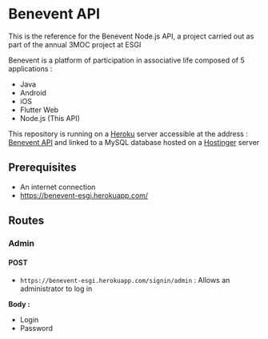 # Benevent API

This is the reference for the Benevent Node.js API, a project carried out as part of the annual 3MOC project at ESGI

Benevent is a platform of participation in associative life composed of 5 applications :

- Java
- Android
- iOS
- Flutter Web
- Node.js (This API)

This repository is running on a [Heroku](https://www.heroku.com/) server accessible at the address : [Benevent API](https://benevent-esgi.herokuapp.com/) and linked to a MySQL database hosted on a [Hostinger](https://www.hostinger.fr/) server 

## Prerequisites

- An internet connection
- https://benevent-esgi.herokuapp.com/

## Routes

### Admin

#### POST

-  `https://benevent-esgi.herokuapp.com/signin/admin` : Allows an administrator to log in

  **Body :** 

  - Login
  - Password